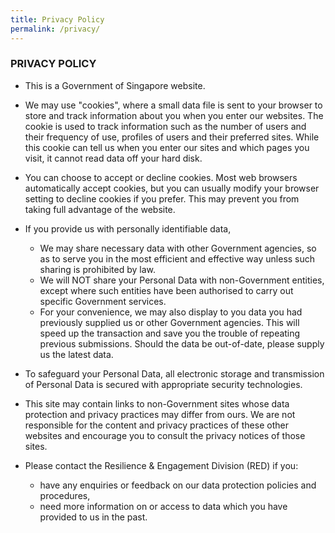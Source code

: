 ```yaml
---
title: Privacy Policy
permalink: /privacy/
---
```


### PRIVACY POLICY

- This is a Government of Singapore website.

- We may use "cookies", where a small data file is sent to your browser to store and track information about you when you enter our websites. The cookie is used to track information such as the number of users and their frequency of use, profiles of users and their preferred sites. While this cookie can tell us when you enter our sites and which pages you visit, it cannot read data off your hard disk.

- You can choose to accept or decline cookies. Most web browsers automatically accept cookies, but you can usually modify your browser setting to decline cookies if you prefer. This may prevent you from taking full advantage of the website.

- If you provide us with personally identifiable data,
  - We may share necessary data with other Government agencies, so as to serve you in the most efficient and effective way unless such sharing is prohibited by law.
  - We will NOT share your Personal Data with non-Government entities, except where such entities have been authorised to carry out specific Government services.
  - For your convenience, we may also display to you data you had previously supplied us or other Government agencies. This will speed up the transaction and save you the trouble of repeating previous submissions. Should the data be out-of-date, please supply us the latest data.

- To safeguard your Personal Data, all electronic storage and transmission of Personal Data is secured with appropriate security technologies.

- This site may contain links to non-Government sites whose data protection and privacy practices may differ from ours. We are not responsible for the content and privacy practices of these other websites and encourage you to consult the privacy notices of those sites.

- Please contact the Resilience & Engagement Division (RED) if you:
  - have any enquiries or feedback on our data protection policies and procedures,
  - need more information on or access to data which you have provided to us in the past.
